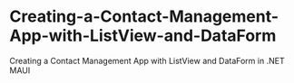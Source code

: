 # Creating-a-Contact-Management-App-with-ListView-and-DataForm
Creating a Contact Management App with ListView and DataForm in .NET MAUI
